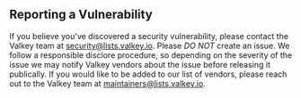 ## Reporting a Vulnerability

If you believe you've discovered a security vulnerability, please contact the Valkey team at security@lists.valkey.io.
Please *DO NOT* create an issue.
We follow a responsible disclore procedure, so depending on the severity of the issue we may notify Valkey vendors about the issue before releasing it publically.
If you would like to be added to our list of vendors, please reach out to the Valkey team at maintainers@lists.valkey.io.
